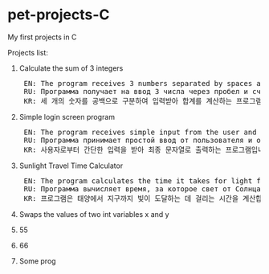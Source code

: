 # pet-projects-C
My first projects in C

Projects list:

1. Calculate the sum of 3 integers
	<pre>
	EN: The program receives 3 numbers separated by spaces as input and calculates their sum.
	RU: Программа получает на ввод 3 числа через пробел и считает сумму.
	KR: 세 개의 숫자를 공백으로 구분하여 입력받아 합계를 계산하는 프로그램입니다.</pre>

2. Simple login screen program
	<pre>
	EN: The program receives simple input from the user and displays it in the final output string. A unique feature is that the underscore disappears automatically when some character is entered.
	RU: Программа принимает простой ввод от пользователя и отображает его в итоговой строке. Особенность: при вводе символ подчёркивания автоматически исчезает.
	KR: 사용자로부터 간단한 입력을 받아 최종 문자열로 출력하는 프로그램입니다. 특징은 사용자가 입력하면 밑줄 문자는 자동으로 사라진다는 점입니다.</pre>

3. Sunlight Travel Time Calculator
	<pre>
	EN: The program calculates the time it takes for light from the Sun to reach the Earth. The speed of light is 300,000 kilometers per second, and the distance between the Sun and the Earth is approximately 149,600,000 kilometers.
	RU: Программа вычисляет время, за которое свет от Солнца достигает Земли. Скорость света составляет 300 000 километров в секунду, а расстояние между Солнцем и Землёй примерно 149 600 000 километров.
	KR: 프로그램은 태양에서 지구까지 빛이 도달하는 데 걸리는 시간을 계산합니다. 빛의 속도는 초당 30만 킬로미터이며, 태양과 지구 사이의 거리는 약 1억 4960만 킬로미터입니다.</pre>

4. Swaps the values of two int variables x and y

5. 55

6. 66

7. Some prog
